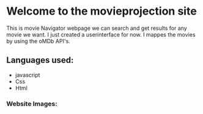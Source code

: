 # Welcome to the movieprojection site

This is movie Navigator webpage we can search and get results for any movie we want. I just created a userinterface for now. I mappes the movies by using the oMDb API's.

## Languages used:
* javascript
* Css
* Html

### Website Images:
